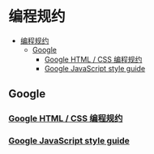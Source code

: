 # 编程规约

- [编程规约](#%e7%bc%96%e7%a8%8b%e8%a7%84%e7%ba%a6)
  - [Google](#google)
    - [Google HTML / CSS 编程规约](#google-html--css-%e7%bc%96%e7%a8%8b%e8%a7%84%e7%ba%a6)
    - [Google JavaScript style guide](#google-javascript-style-guide)

## Google

### [Google HTML / CSS 编程规约](./content/Google/Google%20HTML:CSS%20Style%20Guide.md)

### [Google JavaScript style guide](./content/Google/Google%20JavaScript%20style%20guide.md)
